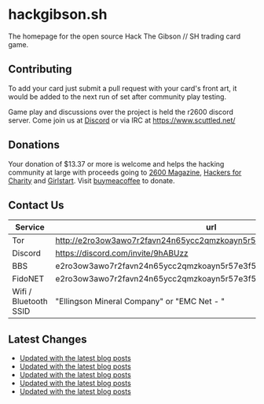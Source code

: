 # hackgibson.sh
The homepage for the open source Hack The Gibson // SH trading card game.


## Contributing

To add your card just submit a pull request with your card's front art, it would be added to the next run of set after community play testing.

Game play and discussions over the project is held the r2600 discord server. Come join us at [Discord](https://discord.com/invite/9hABUzz) or via IRC at https://www.scuttled.net/


## Donations

Your donation of $13.37 or more is welcome and helps the hacking community at large with proceeds going to [2600 Magazine](https://2600.com/), [Hackers for Charity](https://hackersforcharity.org) and [Girlstart](https://girlstart.org).  Visit [buymeacoffee](https://www.buymeacoffee.com/hackgibson.sh) to donate.


## Contact Us

Service | url
-|-
Tor | http://e2ro3ow3awo7r2favn24n65ycc2qmzkoayn5r57e3f56nvjwdcgg32ad.onion
Discord | https://discord.com/invite/9hABUzz
BBS | e2ro3ow3awo7r2favn24n65ycc2qmzkoayn5r57e3f56nvjwdcgg32ad.onion:23
FidoNET | e2ro3ow3awo7r2favn24n65ycc2qmzkoayn5r57e3f56nvjwdcgg32ad.onion:24554
Wifi / Bluetooth SSID | "Ellingson Mineral Company" or "EMC Net - <fidonet address>"

## Latest Changes
<!-- BLOG-POST-LIST:START -->
- [Updated with the latest blog posts](https://github.com/DFW2600/hackgibson.sh/commit/13e704a29a978ddd0b75db6fc9d21cbe3875791d)
- [Updated with the latest blog posts](https://github.com/DFW2600/hackgibson.sh/commit/b19368c2b2ebe19a10124b8bef677a6e11f6fd2c)
- [Updated with the latest blog posts](https://github.com/DFW2600/hackgibson.sh/commit/473b225205a6db7ab2917226bce5cf50e2b1c3ee)
- [Updated with the latest blog posts](https://github.com/DFW2600/hackgibson.sh/commit/71c5325f45f2e0a56148d22a4565785b12bacf7f)
- [Updated with the latest blog posts](https://github.com/DFW2600/hackgibson.sh/commit/3b91fc47eecd78a472005b22ddd23a46883fdd5d)
<!-- BLOG-POST-LIST:END -->
